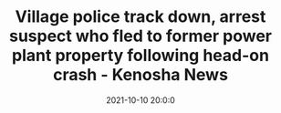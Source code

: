 ---
"title": "Village police track down, arrest suspect who fled to former power plant property following head-on crash - Kenosha News"
"date": "2021-10-10 20:0:0"
"feed_name": "GOOGLENEWSCONSTRUCTION"
"feed_website": "https://news.google.com/search?q=construction%2Bincident&hl=en-US&gl=US&ceid=US:en"
"feed_rss": "https://news.google.com/rss/search?q=construction%2Bincident&hl=en-US&gl=US&ceid=US:en"
"link": "https://www.kenoshanews.com/news/local/crime-and-courts/village-police-track-down-arrest-suspect-who-fled-to-former-power-plant-property-following-head/article_da40affb-ff77-50fd-8ebd-74d277c6764a.html"
"source": "{'href': 'https://www.kenoshanews.com', 'title': 'Kenosha News'}"
"file": "_posts/2021-1-1-5b6836475e3651e16ce71c906cb517361e77176e.md"
"accident": "0"
"drilling": "0"
"dead": "0"
"injured": "0"
"arrested": "0"
"place": "unknown place"
"where": "unknown site"
"causes": "unknown"
"place_uri": "unknown place"
---